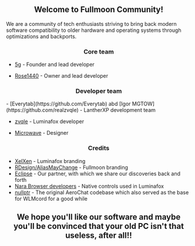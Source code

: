 <h2 align="center">Welcome to Fullmoon Community!</h2>
We are a community of tech enthusiasts striving to bring back modern software compatibility to older hardware and operating systems through optimizations and backports.

<h3 align="center">Core team</h3>

- [5g](https://github.com/spwizimg-dll) - Founder and lead developer

- [Rose1440](https://github.com/RocketLauncher21) - Owner and lead developer


<h3 align="center">Developer team</h3>
- [Everytab](https://github.com/Everytab) abd [Igor MGTOW](https://github.com/realzvqle) - LantherXP development team

- [zvqle](https://github.com/realzvqle) - Luminafox developer

- [Microwave](https://github.com/Micro856) - Designer

<h3 align="center">Credits</h3>

- [XelXen](https://github.com/XelXen) - Luminafox branding
- [RDesign/AliasMayChange](https://github.com/aliasmaychange) - Fullmoon branding
- [Eclipse](http://eclipse.cx/) - Our partner, with which we share our discoveries back and forth
- [Nara Browser developers](https://github.com/nara-browser) - Native controls used in Luminafox
- [nullptr](https://github.com/not-nullptr) - The original AeroChat codebase which also served as the base for WLMcord for a good while

<h2 align="center">We hope you'll like our software and maybe you'll be convinced that your old PC isn't that useless, after all!!</h2>
